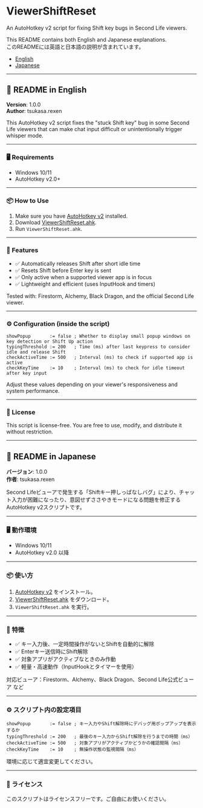 # ViewerShiftReset

An AutoHotkey v2 script for fixing Shift key bugs in Second Life viewers.  

This README contains both English and Japanese explanations.  
このREADMEには英語と日本語の説明が含まれています。

- [English](#readme-in-english)
- [Japanese](#readme-in-japanese)

---

## 📘 README in English

**Version**: 1.0.0  
**Author**: tsukasa.rexen

This AutoHotkey v2 script fixes the "stuck Shift key" bug in some Second Life viewers that can make chat input difficult or unintentionally trigger whisper mode.

---

### 🖥️ Requirements

- Windows 10/11
- AutoHotkey v2.0+

---

### 📦 How to Use

1. Make sure you have [AutoHotkey v2](https://www.autohotkey.com/) installed.
2. Download [ViewerShiftReset.ahk](https://github.com/bullllet/ViewerShiftReset/blob/main/ViewerShiftReset.ahk).
3. Run `ViewerShiftReset.ahk`.

---

### 🚀 Features

* ✅ Automatically releases Shift after short idle time
* ✅ Resets Shift before Enter key is sent
* ✅ Only active when a supported viewer app is in focus
* ✅ Lightweight and efficient (uses InputHook and timers)

Tested with: Firestorm, Alchemy, Black Dragon, and the official Second Life viewer.

---

### ⚙️ Configuration (inside the script)

```autohotkey
showPopup       := false ; Whether to display small popup windows on key detection or Shift Up action
typingThreshold := 200   ; Time (ms) after last keypress to consider idle and release Shift
checkActiveTime := 500   ; Interval (ms) to check if supported app is active
checkKeyTime    := 10    ; Interval (ms) to check for idle timeout after key input
```

Adjust these values depending on your viewer's responsiveness and system performance.

---

### 📄 License

This script is license-free. You are free to use, modify, and distribute it without restriction.

---

## 📙 README in Japanese

**バージョン**: 1.0.0  
**作者**: tsukasa.rexen

Second Lifeビューアで発生する「Shiftキー押しっぱなしバグ」により、チャット入力が困難になったり、意図せずささやきモードになる問題を修正するAutoHotkey v2スクリプトです。

---

### 🖥️ 動作環境

- Windows 10/11
- AutoHotkey v2.0 以降

---

### 📦  使い方

1. [AutoHotkey v2](https://www.autohotkey.com/) をインストール。
2. [ViewerShiftReset.ahk](https://github.com/bullllet/ViewerShiftReset/blob/main/ViewerShiftReset.ahk) をダウンロード。
3. `ViewerShiftReset.ahk` を実行。

---

### 🚀 特徴

* ✅ キー入力後、一定時間操作がないとShiftを自動的に解除
* ✅ Enterキー送信時にShift解除
* ✅ 対象アプリがアクティブなときのみ作動
* ✅ 軽量・高速動作（InputHookとタイマーを使用）

対応ビューア：Firestorm、Alchemy、Black Dragon、Second Life公式ビューア など

---

### ⚙️ スクリプト内の設定項目

```autohotkey
showPopup       := false ; キー入力やShift解除時にデバッグ用ポップアップを表示するか
typingThreshold := 200   ; 最後のキー入力からShift解除を行うまでの時間（ms）
checkActiveTime := 500   ; 対象アプリがアクティブかどうかの確認間隔（ms）
checkKeyTime    := 10    ; 無操作状態の監視間隔（ms）
```

環境に応じて適宜変更してください。

---

### 📄 ライセンス

このスクリプトはライセンスフリーです。ご自由にお使いください。
